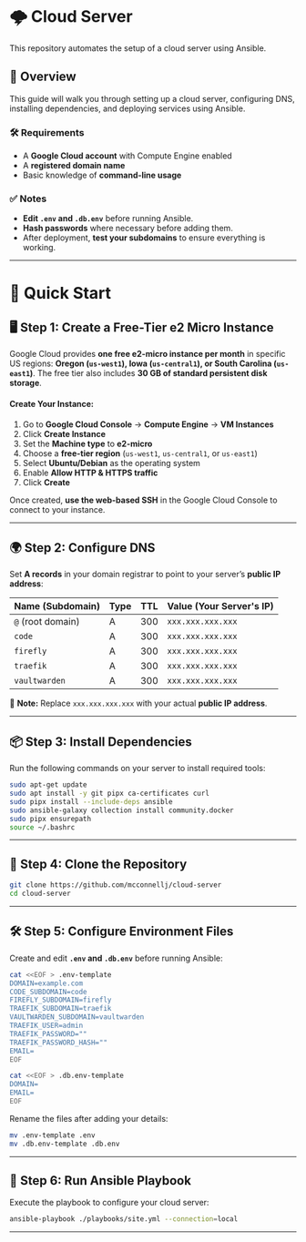 # 🌩️ Cloud Server  
This repository automates the setup of a cloud server using Ansible.  

## 📖 Overview  
This guide will walk you through setting up a cloud server, configuring DNS, installing dependencies, and deploying services using Ansible.  

### 🛠️ Requirements  
- A **Google Cloud account** with Compute Engine enabled  
- A **registered domain name**  
- Basic knowledge of **command-line usage**  

### ✅ Notes  
- **Edit `.env` and `.db.env`** before running Ansible.  
- **Hash passwords** where necessary before adding them.  
- After deployment, **test your subdomains** to ensure everything is working.  

---

# 🚀 Quick Start  

## 🖥️ Step 1: Create a Free-Tier e2 Micro Instance  

Google Cloud provides **one free e2-micro instance per month** in specific US regions: **Oregon (`us-west1`), Iowa (`us-central1`), or South Carolina (`us-east1`)**. The free tier also includes **30 GB of standard persistent disk storage**.  

#### **Create Your Instance:**  
1. Go to **Google Cloud Console** → **Compute Engine** → **VM Instances**  
2. Click **Create Instance**  
3. Set the **Machine type** to **e2-micro**  
4. Choose a **free-tier region** (`us-west1`, `us-central1`, or `us-east1`)  
5. Select **Ubuntu/Debian** as the operating system  
6. Enable **Allow HTTP & HTTPS traffic**  
7. Click **Create**  

Once created, **use the web-based SSH** in the Google Cloud Console to connect to your instance.  

---

## 🌍 Step 2: Configure DNS  

Set **A records** in your domain registrar to point to your server’s **public IP address**:  

| Name (Subdomain) | Type | TTL  | Value (Your Server's IP) |
|------------------|------|------|--------------------------|
| `@` (root domain) | A    | 300  | `xxx.xxx.xxx.xxx`        |
| `code`           | A    | 300  | `xxx.xxx.xxx.xxx`        |
| `firefly`        | A    | 300  | `xxx.xxx.xxx.xxx`        |
| `traefik`        | A    | 300  | `xxx.xxx.xxx.xxx`        |
| `vaultwarden`    | A    | 300  | `xxx.xxx.xxx.xxx`        |

🚨 **Note:** Replace `xxx.xxx.xxx.xxx` with your actual **public IP address**.  

---

## 📦 Step 3: Install Dependencies  

Run the following commands on your server to install required tools:  

```bash
sudo apt-get update  
sudo apt install -y git pipx ca-certificates curl  
sudo pipx install --include-deps ansible  
sudo ansible-galaxy collection install community.docker  
sudo pipx ensurepath  
source ~/.bashrc  
```

---

## 🔗 Step 4: Clone the Repository  

```bash
git clone https://github.com/mcconnellj/cloud-server  
cd cloud-server  
```

---

## 🛠️ Step 5: Configure Environment Files  

Create and edit **`.env` and `.db.env`** before running Ansible:  

```bash
cat <<EOF > .env-template
DOMAIN=example.com
CODE_SUBDOMAIN=code
FIREFLY_SUBDOMAIN=firefly
TRAEFIK_SUBDOMAIN=traefik
VAULTWARDEN_SUBDOMAIN=vaultwarden
TRAEFIK_USER=admin
TRAEFIK_PASSWORD=""
TRAEFIK_PASSWORD_HASH=""
EMAIL=
EOF
```

```bash
cat <<EOF > .db.env-template
DOMAIN=
EMAIL=
EOF
```

Rename the files after adding your details:  

```bash
mv .env-template .env  
mv .db.env-template .db.env  
```

---

## 🚀 Step 6: Run Ansible Playbook  

Execute the playbook to configure your cloud server:  

```bash
ansible-playbook ./playbooks/site.yml --connection=local  
```

---